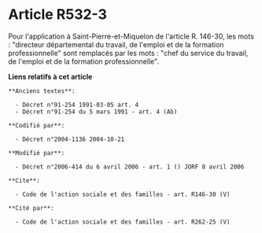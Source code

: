 # Article R532-3

Pour l'application à Saint-Pierre-et-Miquelon de l'article R. 146-30, les mots : "directeur départemental du travail, de
l'emploi et de la formation professionnelle" sont remplacés par les mots : "chef du service du travail, de l'emploi et de la
formation professionnelle".

**Liens relatifs à cet article**

	**Anciens textes**:

	  - Décret n°91-254 1991-03-05 art. 4
	  - Décret n°91-254 du 5 mars 1991 - art. 4 (Ab)

	**Codifié par**:

	  - Décret n°2004-1136 2004-10-21

	**Modifié par**:

	  - Décret n°2006-414 du 6 avril 2006 - art. 1 () JORF 8 avril 2006

	**Cite**:

	  - Code de l'action sociale et des familles - art. R146-30 (V)

	**Cité par**:

	  - Code de l'action sociale et des familles - art. R262-25 (V)

